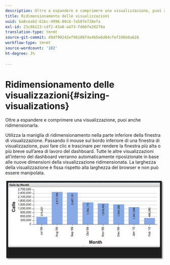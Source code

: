 ```yaml
---
description: Oltre a espandere e comprimere una visualizzazione, puoi anche ridimensionarla.
title: Ridimensionamento delle visualizzazioni
uuid: ba8ceab2-61bc-4996-80cb-7a507e728efa
exl-id: 23c86123-cdf2-43a8-a473-fd66fe202f8a
translation-type: tm+mt
source-git-commit: d9df90242ef96188f4e4b5e6d04cfef196b0a628
workflow-type: tm+mt
source-wordcount: '102'
ht-degree: 3%

---
```


# Ridimensionamento delle visualizzazioni{#sizing-visualizations}

Oltre a espandere e comprimere una visualizzazione, puoi anche ridimensionarla.

Utilizza la maniglia di ridimensionamento nella parte inferiore della finestra di visualizzazione. Passando il mouse sul bordo inferiore di una finestra di visualizzazione, puoi fare clic e trascinare per rendere la finestra più alta o più breve sull’area di lavoro del dashboard. Tutte le altre visualizzazioni all’interno del dashboard verranno automaticamente riposizionate in base alle nuove dimensioni della visualizzazione ridimensionata. La larghezza della visualizzazione è fissa rispetto alla larghezza del browser e non può essere manipolata.

![](assets/size_visual.png)
